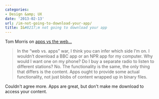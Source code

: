 ```yaml
---
categories:
- Design &amp; UX
date: '2013-02-13'
url: /im-not-going-to-download-your-app/
title: I&#8217;m not going to download your app
---
```


Tom Morris on <a href="http://tommorris.org/posts/8070">apps vs the web...</a>

<blockquote>In the “web vs. apps” war, I think you can infer which side I’m on. I wouldn’t download a BBC app or an NPR app for my computer. Why would I want one on my phone? Do I buy a separate radio to listen to different stations? No. The functionality is the same, the only thing that differs is the content. Apps ought to provide some actual functionality, not just blobs of content wrapped up in binary files.</blockquote>

Couldn't agree more. Apps are great, but don't make me download to access your content.